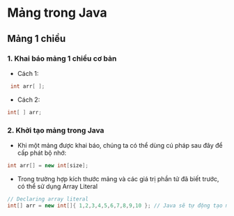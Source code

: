 # Mảng trong Java

## Mảng 1 chiều
### 1. Khai báo mảng 1 chiều cơ bản
- Cách 1:
```java
 int arr[ ];
```
- Cách 2:
```java
int[ ] arr;
```

### 2. Khởi tạo mảng trong Java
- Khi một mảng được khai báo, chúng ta có thể dùng cú pháp sau đây để cấp phát bộ nhớ:
```java
int arr[] = new int[size];
```
- Trong trường hợp kích thước mảng và các giá trị phần tử đã biết trước, có thể sử dụng Array Literal
```java
// Declaring array literal  
int[] arr = new int[]{ 1,2,3,4,5,6,7,8,9,10 }; // Java sẽ tự động tạo mảng đúng kích thước dựa vào số lượng phần tử trong {}.
```
